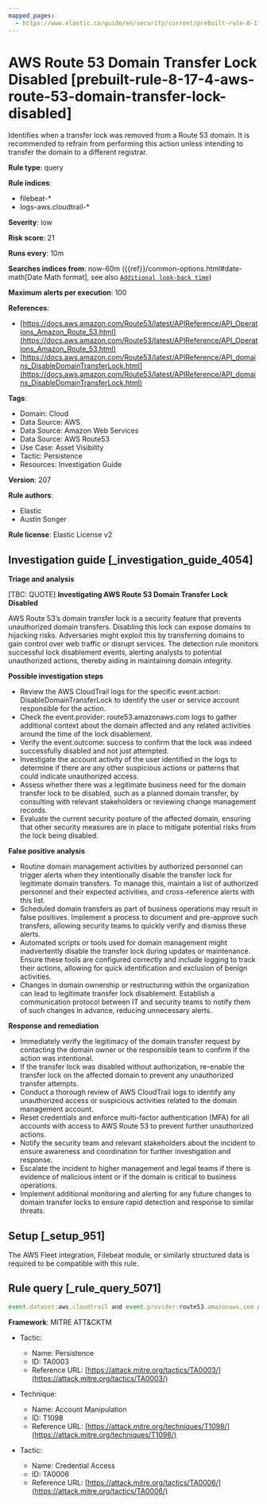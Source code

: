 ```yaml
---
mapped_pages:
  - https://www.elastic.co/guide/en/security/current/prebuilt-rule-8-17-4-aws-route-53-domain-transfer-lock-disabled.html
---
```


# AWS Route 53 Domain Transfer Lock Disabled [prebuilt-rule-8-17-4-aws-route-53-domain-transfer-lock-disabled]

Identifies when a transfer lock was removed from a Route 53 domain. It is recommended to refrain from performing this action unless intending to transfer the domain to a different registrar.

**Rule type**: query

**Rule indices**:

* filebeat-*
* logs-aws.cloudtrail-*

**Severity**: low

**Risk score**: 21

**Runs every**: 10m

**Searches indices from**: now-60m ({{ref}}/common-options.html#date-math[Date Math format], see also [`Additional look-back time`](docs-content://solutions/security/detect-and-alert/create-detection-rule.md#rule-schedule))

**Maximum alerts per execution**: 100

**References**:

* [https://docs.aws.amazon.com/Route53/latest/APIReference/API_Operations_Amazon_Route_53.html](https://docs.aws.amazon.com/Route53/latest/APIReference/API_Operations_Amazon_Route_53.html)
* [https://docs.aws.amazon.com/Route53/latest/APIReference/API_domains_DisableDomainTransferLock.html](https://docs.aws.amazon.com/Route53/latest/APIReference/API_domains_DisableDomainTransferLock.html)

**Tags**:

* Domain: Cloud
* Data Source: AWS
* Data Source: Amazon Web Services
* Data Source: AWS Route53
* Use Case: Asset Visibility
* Tactic: Persistence
* Resources: Investigation Guide

**Version**: 207

**Rule authors**:

* Elastic
* Austin Songer

**Rule license**: Elastic License v2

## Investigation guide [_investigation_guide_4054]

**Triage and analysis**

[TBC: QUOTE]
**Investigating AWS Route 53 Domain Transfer Lock Disabled**

AWS Route 53’s domain transfer lock is a security feature that prevents unauthorized domain transfers. Disabling this lock can expose domains to hijacking risks. Adversaries might exploit this by transferring domains to gain control over web traffic or disrupt services. The detection rule monitors successful lock disablement events, alerting analysts to potential unauthorized actions, thereby aiding in maintaining domain integrity.

**Possible investigation steps**

* Review the AWS CloudTrail logs for the specific event.action: DisableDomainTransferLock to identify the user or service account responsible for the action.
* Check the event.provider: route53.amazonaws.com logs to gather additional context about the domain affected and any related activities around the time of the lock disablement.
* Verify the event.outcome: success to confirm that the lock was indeed successfully disabled and not just attempted.
* Investigate the account activity of the user identified in the logs to determine if there are any other suspicious actions or patterns that could indicate unauthorized access.
* Assess whether there was a legitimate business need for the domain transfer lock to be disabled, such as a planned domain transfer, by consulting with relevant stakeholders or reviewing change management records.
* Evaluate the current security posture of the affected domain, ensuring that other security measures are in place to mitigate potential risks from the lock being disabled.

**False positive analysis**

* Routine domain management activities by authorized personnel can trigger alerts when they intentionally disable the transfer lock for legitimate domain transfers. To manage this, maintain a list of authorized personnel and their expected activities, and cross-reference alerts with this list.
* Scheduled domain transfers as part of business operations may result in false positives. Implement a process to document and pre-approve such transfers, allowing security teams to quickly verify and dismiss these alerts.
* Automated scripts or tools used for domain management might inadvertently disable the transfer lock during updates or maintenance. Ensure these tools are configured correctly and include logging to track their actions, allowing for quick identification and exclusion of benign activities.
* Changes in domain ownership or restructuring within the organization can lead to legitimate transfer lock disablement. Establish a communication protocol between IT and security teams to notify them of such changes in advance, reducing unnecessary alerts.

**Response and remediation**

* Immediately verify the legitimacy of the domain transfer request by contacting the domain owner or the responsible team to confirm if the action was intentional.
* If the transfer lock was disabled without authorization, re-enable the transfer lock on the affected domain to prevent any unauthorized transfer attempts.
* Conduct a thorough review of AWS CloudTrail logs to identify any unauthorized access or suspicious activities related to the domain management account.
* Reset credentials and enforce multi-factor authentication (MFA) for all accounts with access to AWS Route 53 to prevent further unauthorized actions.
* Notify the security team and relevant stakeholders about the incident to ensure awareness and coordination for further investigation and response.
* Escalate the incident to higher management and legal teams if there is evidence of malicious intent or if the domain is critical to business operations.
* Implement additional monitoring and alerting for any future changes to domain transfer locks to ensure rapid detection and response to similar threats.


## Setup [_setup_951]

The AWS Fleet integration, Filebeat module, or similarly structured data is required to be compatible with this rule.


## Rule query [_rule_query_5071]

```js
event.dataset:aws.cloudtrail and event.provider:route53.amazonaws.com and event.action:DisableDomainTransferLock and event.outcome:success
```

**Framework**: MITRE ATT&CKTM

* Tactic:

    * Name: Persistence
    * ID: TA0003
    * Reference URL: [https://attack.mitre.org/tactics/TA0003/](https://attack.mitre.org/tactics/TA0003/)

* Technique:

    * Name: Account Manipulation
    * ID: T1098
    * Reference URL: [https://attack.mitre.org/techniques/T1098/](https://attack.mitre.org/techniques/T1098/)

* Tactic:

    * Name: Credential Access
    * ID: TA0006
    * Reference URL: [https://attack.mitre.org/tactics/TA0006/](https://attack.mitre.org/tactics/TA0006/)



